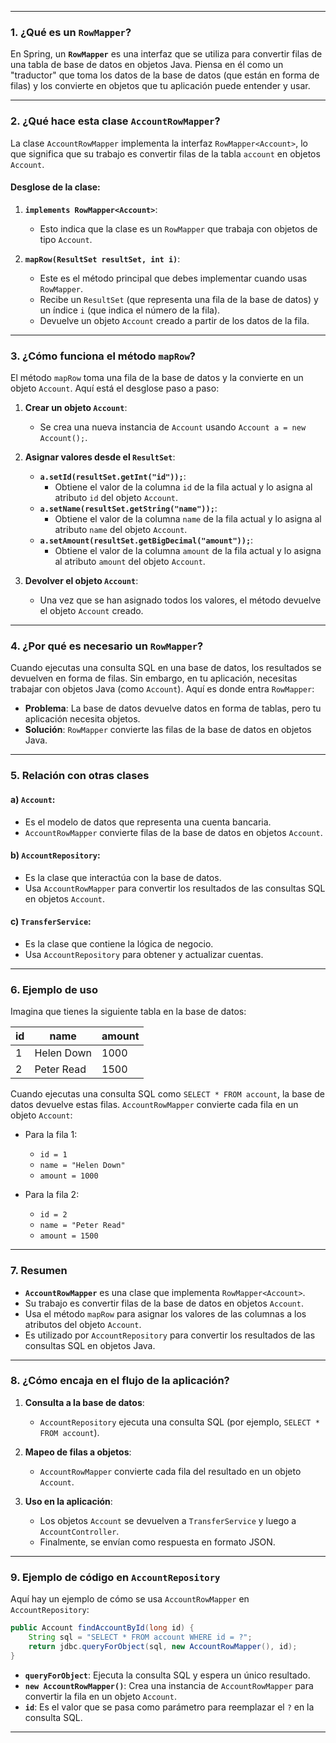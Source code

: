 
---

### **1. ¿Qué es un `RowMapper`?**

En Spring, un **`RowMapper`** es una interfaz que se utiliza para convertir filas de una tabla de base de datos en objetos Java. Piensa en él como un "traductor" que toma los datos de la base de datos (que están en forma de filas) y los convierte en objetos que tu aplicación puede entender y usar.

---

### **2. ¿Qué hace esta clase `AccountRowMapper`?**

La clase `AccountRowMapper` implementa la interfaz `RowMapper<Account>`, lo que significa que su trabajo es convertir filas de la tabla `account` en objetos `Account`.

#### **Desglose de la clase**:

1. **`implements RowMapper<Account>`**:
    - Esto indica que la clase es un `RowMapper` que trabaja con objetos de tipo `Account`.

2. **`mapRow(ResultSet resultSet, int i)`**:
    - Este es el método principal que debes implementar cuando usas `RowMapper`.
    - Recibe un `ResultSet` (que representa una fila de la base de datos) y un índice `i` (que indica el número de la fila).
    - Devuelve un objeto `Account` creado a partir de los datos de la fila.

---

### **3. ¿Cómo funciona el método `mapRow`?**

El método `mapRow` toma una fila de la base de datos y la convierte en un objeto `Account`. Aquí está el desglose paso a paso:

1. **Crear un objeto `Account`**:
    - Se crea una nueva instancia de `Account` usando `Account a = new Account();`.

2. **Asignar valores desde el `ResultSet`**:
    - **`a.setId(resultSet.getInt("id"));`**:
        - Obtiene el valor de la columna `id` de la fila actual y lo asigna al atributo `id` del objeto `Account`.
    - **`a.setName(resultSet.getString("name"));`**:
        - Obtiene el valor de la columna `name` de la fila actual y lo asigna al atributo `name` del objeto `Account`.
    - **`a.setAmount(resultSet.getBigDecimal("amount"));`**:
        - Obtiene el valor de la columna `amount` de la fila actual y lo asigna al atributo `amount` del objeto `Account`.

3. **Devolver el objeto `Account`**:
    - Una vez que se han asignado todos los valores, el método devuelve el objeto `Account` creado.

---

### **4. ¿Por qué es necesario un `RowMapper`?**

Cuando ejecutas una consulta SQL en una base de datos, los resultados se devuelven en forma de filas. Sin embargo, en tu aplicación, necesitas trabajar con objetos Java (como `Account`). Aquí es donde entra `RowMapper`:

- **Problema**: La base de datos devuelve datos en forma de tablas, pero tu aplicación necesita objetos.
- **Solución**: `RowMapper` convierte las filas de la base de datos en objetos Java.

---

### **5. Relación con otras clases**

#### **a) `Account`**:
- Es el modelo de datos que representa una cuenta bancaria.
- `AccountRowMapper` convierte filas de la base de datos en objetos `Account`.

#### **b) `AccountRepository`**:
- Es la clase que interactúa con la base de datos.
- Usa `AccountRowMapper` para convertir los resultados de las consultas SQL en objetos `Account`.

#### **c) `TransferService`**:
- Es la clase que contiene la lógica de negocio.
- Usa `AccountRepository` para obtener y actualizar cuentas.

---

### **6. Ejemplo de uso**

Imagina que tienes la siguiente tabla en la base de datos:

| id  | name       | amount |
|-----|------------|--------|
| 1   | Helen Down | 1000   |
| 2   | Peter Read | 1500   |

Cuando ejecutas una consulta SQL como `SELECT * FROM account`, la base de datos devuelve estas filas. `AccountRowMapper` convierte cada fila en un objeto `Account`:

- Para la fila 1:
    - `id = 1`
    - `name = "Helen Down"`
    - `amount = 1000`

- Para la fila 2:
    - `id = 2`
    - `name = "Peter Read"`
    - `amount = 1500`

---

### **7. Resumen**

- **`AccountRowMapper`** es una clase que implementa `RowMapper<Account>`.
- Su trabajo es convertir filas de la base de datos en objetos `Account`.
- Usa el método `mapRow` para asignar los valores de las columnas a los atributos del objeto `Account`.
- Es utilizado por `AccountRepository` para convertir los resultados de las consultas SQL en objetos Java.

---

### **8. ¿Cómo encaja en el flujo de la aplicación?**

1. **Consulta a la base de datos**:
    - `AccountRepository` ejecuta una consulta SQL (por ejemplo, `SELECT * FROM account`).

2. **Mapeo de filas a objetos**:
    - `AccountRowMapper` convierte cada fila del resultado en un objeto `Account`.

3. **Uso en la aplicación**:
    - Los objetos `Account` se devuelven a `TransferService` y luego a `AccountController`.
    - Finalmente, se envían como respuesta en formato JSON.

---

### **9. Ejemplo de código en `AccountRepository`**

Aquí hay un ejemplo de cómo se usa `AccountRowMapper` en `AccountRepository`:

```java
public Account findAccountById(long id) {
    String sql = "SELECT * FROM account WHERE id = ?";
    return jdbc.queryForObject(sql, new AccountRowMapper(), id);
}
```

- **`queryForObject`**: Ejecuta la consulta SQL y espera un único resultado.
- **`new AccountRowMapper()`**: Crea una instancia de `AccountRowMapper` para convertir la fila en un objeto `Account`.
- **`id`**: Es el valor que se pasa como parámetro para reemplazar el `?` en la consulta SQL.

---

